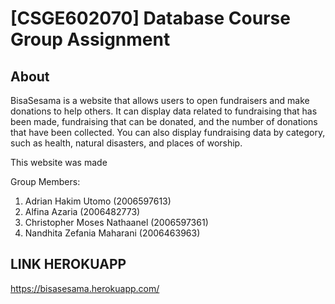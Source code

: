 # [CSGE602070] Database Course Group Assignment

## About

BisaSesama is a website that allows users to open fundraisers and make donations to help others. It can display data related to fundraising that has been made, fundraising that can be donated, and the number of donations that have been collected. You can also display fundraising data by category, such as health, natural disasters, and places of worship.

This website was made

Group Members:
1. Adrian Hakim Utomo (2006597613)
2. Alfina Azaria (2006482773)
3. Christopher Moses Nathaanel (2006597361)
4. Nandhita Zefania Maharani (2006463963)

## LINK HEROKUAPP
https://bisasesama.herokuapp.com/

